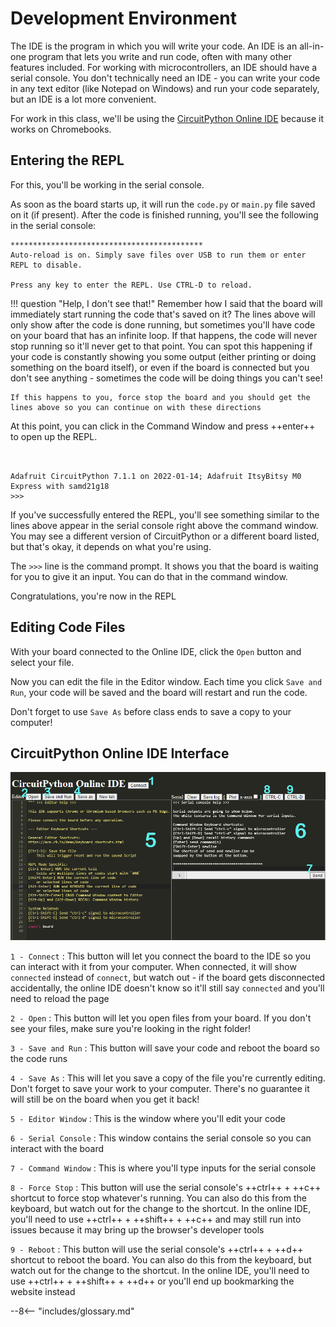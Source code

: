 # Development Environment

The IDE is the program in which you will write your code. An IDE is an all-in-one program that lets you write and run code, often with many other features included. For working with microcontrollers, an IDE should have a serial console. You don't technically need an IDE - you can write your code in any text editor (like Notepad on Windows) and run your code separately, but an IDE is a lot more convenient.

For work in this class, we'll be using the [CircuitPython Online IDE](https://urfdvw.github.io/CircuitPython-online-IDE/) because it works on Chromebooks.

## Entering the REPL

For this, you'll be working in the serial console.

As soon as the board starts up, it will run the `code.py` or `main.py` file saved on it (if present). After the code is finished running, you'll see the following in the serial console:

```
*******************************************
Auto-reload is on. Simply save files over USB to run them or enter REPL to disable.

Press any key to enter the REPL. Use CTRL-D to reload.
```

!!! question "Help, I don't see that!"
    Remember how I said that the board will immediately start running the code that's saved on it? The lines above will only show after the code is done running, but sometimes you'll have code on your board that has an infinite loop. If that happens, the code will never stop running so it'll never get to that point. You can spot this happening if your code is constantly showing you some output (either printing or doing something on the board itself), or even if the board is connected but you don't see anything - sometimes the code will be doing things you can't see!

    If this happens to you, force stop the board and you should get the lines above so you can continue on with these directions

At this point, you can click in the Command Window and press ++enter++ to open up the REPL.

```


Adafruit CircuitPython 7.1.1 on 2022-01-14; Adafruit ItsyBitsy M0 Express with samd21g18
>>> 
```

If you've successfully entered the REPL, you'll see something similar to the lines above appear in the serial console right above the command window. You may see a different version of CircuitPython or a different board listed, but that's okay, it depends on what you're using.

The `>>>` line is the command prompt. It shows you that the board is waiting for you to give it an input. You can do that in the command window.

Congratulations, you're now in the REPL

## Editing Code Files

With your board connected to the Online IDE, click the `Open` button and select your file.

Now you can edit the file in the Editor window. Each time you click `Save and Run`, your code will be saved and the board will restart and run the code.

Don't forget to use `Save As` before class ends to save a copy to your computer!

## CircuitPython Online IDE Interface

![screenshot of the online IDE](img/online-ide-annotated.png)

`1 - Connect`
:   This button will let you connect the board to the IDE so you can interact with it from your computer. When connected, it will show `connected` instead of `connect`, but watch out - if the board gets disconnected accidentally, the online IDE doesn't know so it'll still say `connected` and you'll need to reload the page

`2 - Open`
:   This button will let you open files from your board. If you don't see your files, make sure you're looking in the right folder!

`3 - Save and Run`
:   This button will save your code and reboot the board so the code runs

`4 - Save As`
:   This will let you save a copy of the file you're currently editing. Don't forget to save your work to your computer. There's no guarantee it will still be on the board when you get it back!

`5 - Editor Window`
:   This is the window where you'll edit your code

`6 - Serial Console`
:   This window contains the serial console so you can interact with the board

`7 - Command Window`
:   This is where you'll type inputs for the serial console

`8 - Force Stop`
:   This button will use the serial console's ++ctrl++ + ++c++ shortcut to force stop whatever's running. You can also do this from the keyboard, but watch out for the change to the shortcut. In the online IDE, you'll need to use ++ctrl++ + ++shift++ + ++c++ and may still run into issues because it may bring up the browser's developer tools

`9 - Reboot`
:   This button will use the serial console's ++ctrl++ + ++d++ shortcut to reboot the board. You can also do this from the keyboard, but watch out for the change to the shortcut. In the online IDE, you'll need to use ++ctrl++ + ++shift++ + ++d++ or you'll end up bookmarking the website instead

--8<-- "includes/glossary.md"